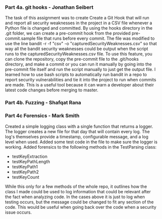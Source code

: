 ### Part 4a. git hooks - Jonathan Seibert

The task of this assignment was to create Create a Git Hook that will run and report all
security weaknesses in the project in a CSV file whenever a Python file is changed and committed. By using the
hooks directory in the .git folder, we can create a pre-commit hook from the provided pre-commit.sample file that runs
before every commit. The file was modified to use the line bandit -r -f "csv" -o "capturedSecurityWeaknesses.csv"
so that way all the bandit security weaknesses could be output when the script runs to the
capturedSecurityWeaknesses.csv file. To use this feature, you can clone the repository, copy the pre-commit file
to the .git/hooks directory, and make a commit or you can run it manually by going into the pre-commit file itself and
run the script manually to just get the output file. I learned how to use bash scripts to automatically run bandit in
a repo to report security vulnerabilities and tie it into the project to run when commits are made.
This is a useful tool because it can warn a developer about their latest code changes before merging to master.

### Part 4b. Fuzzing - Shafqat Rana

### Part 4c Forensics - Mark Smith

Created a simple logging class with a single function that returns a logger. The logger creates a new file for that day that will contain every log. The log's themselves provide a timestamp, configurable message, and a log level when used. Added some test code in the file to make sure the logger is working. Added forensics to the following methods in the TestParsing class:
- testKeyExtraction
- testKeyPathLength
- testKeyPath1
- testKeyPath2
- testKeyCount

While this only for a few methods of the whole repo, it outlines how the class I made could be used to log information that could be relevant after the fact when analyzing code. In the cases above it is just to log when testing occurs, but the message could be changed to fit any section of the code. This would be useful when going back over the code when a security issue occurs.